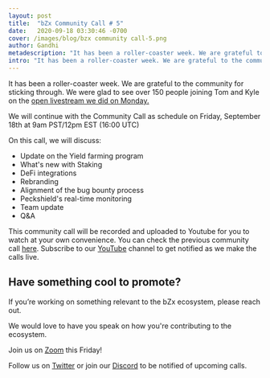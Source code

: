 ```yaml
---
layout: post
title:  "bZx Community Call # 5"
date:   2020-09-18 03:30:46 -0700
cover: /images/blog/bzx community call-5.png
author: Gandhi
metadescription: "It has been a roller-coaster week. We are grateful to the community for sticking through."
intro: "It has been a roller-coaster week. We are grateful to the community for sticking through. The Community Call # 5 will happen on Friday, September 18th."
---
```


It has been a roller-coaster week. We are grateful to the community for sticking through. We were glad to see over 150 people joining Tom and Kyle on the [open livestream we did on Monday.](https://youtu.be/765UWyMEbHc)

We will continue with the Community Call as schedule on Friday, September 18th at 9am PST/12pm EST (16:00 UTC)

On this call, we will discuss:

- Update on the Yield farming program
- What's new with Staking
- DeFi integrations
- Rebranding
- Alignment of the bug bounty process
- Peckshield's real-time monitoring
- Team update
- Q&A



This community call will be recorded and uploaded to Youtube for you to watch at your own convenience. You can check the previous community call [here](https://youtu.be/jtHC7qiQkUs). Subscribe to our [YouTube](https://www.youtube.com/channel/UCc9PZUDy2IMs5j0DcOq3egQ) channel to get notified as we make the calls live.



## Have something cool to promote?

If you’re working on something relevant to the bZx ecosystem, please reach out.

We would love to have you speak on how you're contributing to the ecosystem.

Join us on [Zoom](https://zoom.us/j/97332777369) this Friday!

Follow us on [Twitter](https://twitter.com/bzxHQ) or join our [Discord](https://bzx.network/discord) to be notified of upcoming calls.
